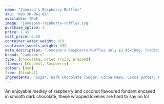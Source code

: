 ```yaml
---
name: "Jameson's Raspberry Ruffles"
sku: 'HBG-JR-061-01'
available: TRUE
image: 'jamesons-raspberry-ruffles.jpg'
purchase_option: 1
price: 1.45
cost_price: 0.58
container_water_weight: 919
container_sweets_weight: 492
meta_description: "Jameson's Raspberry Ruffles only £1.45/100g. Traditional sweets and more at Humbugs Confectionery Store. Specialists in satisfying your sweet tooth!"
brand: "Jameson's"
type: [Chocolate, Dried Fruit, Wrapped]
flavour: [Coconut, Raspberry]
colour: [Red]
free: [Alcohol]
ingredients: 'Sugar, Dark Chocolate (Sugar, Cocoa Mass, Cocoa Butter, Emulsifier: Soya Lecithin E322), Coconut (19%), Glucose Syrup, Citric Acid, Invertase, Colours: E122'
---
```

An enjoyable medley of raspberry and coconut flavoured fondant encased in smooth dark chocolate, these wrapped lovelies are hard to say no to!